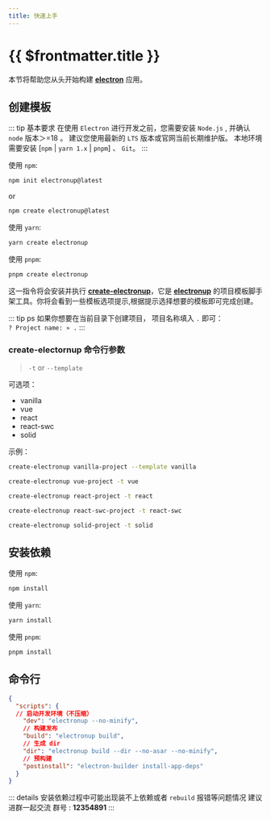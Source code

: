 ```yaml
---
title: 快速上手
---
```


# {{ $frontmatter.title }}

本节将帮助您从头开始构建 [**electron**](https://www.electronjs.org/zh/) 应用。

## 创建模板

::: tip  基本要求
在使用 `Electron` 进行开发之前，您需要安装 `Node.js` , 并确认 `node` 版本＞=18 。 建议您使用最新的 `LTS` 版本或官网当前长期维护版。
本地环境需要安装 [`npm` | `yarn 1.x` | `pnpm`] 、 `Git`。
:::

使用 `npm`:

```bash
npm init electronup@latest
```

or

```bash
npm create electronup@latest
```

使用 `yarn`:

```bash
yarn create electronup
```

使用 `pnpm`:

```bash
pnpm create electronup
```


这一指令将会安装并执行 [**create-electronup**](https://github.com/QuiteerJs/electronup/tree/main/packages/create-electronup)，它是 [**electronup**](https://github.com/QuiteerJs/electronup) 的项目模板脚手架工具。你将会看到一些模板选项提示,根据提示选择想要的模板即可完成创建。

::: tip ps
如果你想要在当前目录下创建项目，
项目名称填入 `.` 即可： <br />
`? Project name: » .`
:::

### create-electornup 命令行参数

> `-t` or `--template`

可选项：

- vanilla
- vue
- react
- react-swc
- solid

示例：

```bash
create-electronup vanilla-project --template vanilla
```

```bash
create-electronup vue-project -t vue
```

```bash
create-electronup react-project -t react
```

```bash
create-electronup react-swc-project -t react-swc
```

```bash
create-electronup solid-project -t solid
```


## 安装依赖

使用 `npm`:

```bash
npm install
```


使用 `yarn`:

```bash
yarn install
```

使用 `pnpm`:

```bash
pnpm install
```

## 命令行

```json
{
  "scripts": {
  // 启动开发环境（不压缩）
    "dev": "electronup --no-minify",
    // 构建发布
    "build": "electronup build",
    // 生成 dir
    "dir": "electronup build --dir --no-asar --no-minify",
    // 预构建
    "postinstall": "electron-builder install-app-deps"
  }
}
```

::: details 安装依赖过程中可能出现装不上依赖或者 `rebuild` 报错等问题情况
建议进群一起交流 群号 : **12354891**
:::
